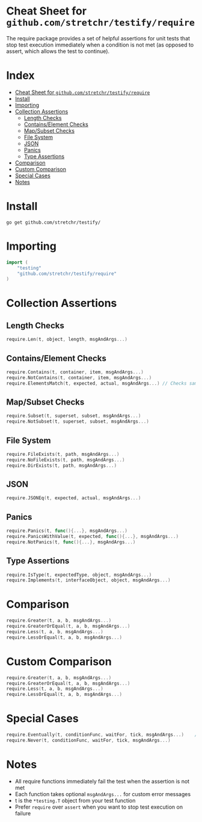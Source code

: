 # Cheat Sheet for ```github.com/stretchr/testify/require```

The require package provides a set of helpful assertions for unit tests that stop test execution immediately when a condition is not met (as opposed to assert, which allows the test to continue).


# Index

- [Cheat Sheet for `github.com/stretchr/testify/require`](#cheat-sheet-for-githubcomstretchrtestifyrequire)
- [Install](#install)
- [Importing](#importing)
- [Collection Assertions](#collection-assertions)
  - [Length Checks](#length-checks)
  - [Contains/Element Checks](#containselement-checks)
  - [Map/Subset Checks](#mapsubset-checks)
  - [File System](#file-system)
  - [JSON](#json)
  - [Panics](#panics)
  - [Type Assertions](#type-assertions)
- [Comparison](#comparison)
- [Custom Comparison](#custom-comparison)
- [Special Cases](#special-cases)
- [Notes](#notes)


# Install

```bush
go get github.com/stretchr/testify/
```

# Importing

```go
import (
    "testing"
    "github.com/stretchr/testify/require"
)
```


# Collection Assertions

## Length Checks

```go
require.Len(t, object, length, msgAndArgs...)
```

## Contains/Element Checks

```go
require.Contains(t, container, item, msgAndArgs...)
require.NotContains(t, container, item, msgAndArgs...)
require.ElementsMatch(t, expected, actual, msgAndArgs...) // Checks same elements, order doesn't matter
```

## Map/Subset Checks

```go
require.Subset(t, superset, subset, msgAndArgs...)
require.NotSubset(t, superset, subset, msgAndArgs...)
```

## File System


```go
require.FileExists(t, path, msgAndArgs...)
require.NoFileExists(t, path, msgAndArgs...)
require.DirExists(t, path, msgAndArgs...)
```

## JSON

```go
require.JSONEq(t, expected, actual, msgAndArgs...)
```

## Panics

```go
require.Panics(t, func(){...}, msgAndArgs...)
require.PanicsWithValue(t, expected, func(){...}, msgAndArgs...)
require.NotPanics(t, func(){...}, msgAndArgs...)
```

## Type Assertions


```go
require.IsType(t, expectedType, object, msgAndArgs...)
require.Implements(t, interfaceObject, object, msgAndArgs...)
```

# Comparison

```go
require.Greater(t, a, b, msgAndArgs...)
require.GreaterOrEqual(t, a, b, msgAndArgs...)
require.Less(t, a, b, msgAndArgs...)
require.LessOrEqual(t, a, b, msgAndArgs...)
```
# Custom Comparison

```go
require.Greater(t, a, b, msgAndArgs...)
require.GreaterOrEqual(t, a, b, msgAndArgs...)
require.Less(t, a, b, msgAndArgs...)
require.LessOrEqual(t, a, b, msgAndArgs...)
```

# Special Cases

```go
require.Eventually(t, conditionFunc, waitFor, tick, msgAndArgs...)    // Tests condition becomes true within waitFor
require.Never(t, conditionFunc, waitFor, tick, msgAndArgs...)          // Tests condition never becomes true
```

# Notes

- All require functions immediately fail the test when the assertion is not met
- Each function takes optional ```msgAndArgs...``` for custom error messages
- t is the ```*testing.T``` object from your test function
- Prefer ```require``` over ```assert``` when you want to stop test execution on failure